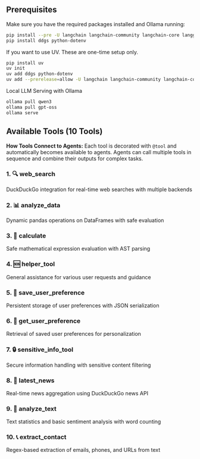 ## Prerequisites

Make sure you have the required packages installed and Ollama running:

```bash
pip install --pre -U langchain langchain-community langchain-core langgraph
pip install ddgs python-dotenv
```

If you want to use UV. These are one-time setup only. 
```bash
pip install uv
uv init
uv add ddgs python-dotenv
uv add --prerelease=allow -U langchain langchain-community langchain-core langgraph

```

Local LLM Serving with Ollama
```bash
ollama pull qwen3
ollama pull gpt-oss
ollama serve
```

## Available Tools (10 Tools)

**How Tools Connect to Agents:** Each tool is decorated with `@tool` and automatically becomes available to agents. Agents can call multiple tools in sequence and combine their outputs for complex tasks.

### 1. 🔍 web_search
DuckDuckGo integration for real-time web searches with multiple backends

### 2. 📊 analyze_data
Dynamic pandas operations on DataFrames with safe evaluation

### 3. 🧮 calculate
Safe mathematical expression evaluation with AST parsing

### 4. 🆘 helper_tool
General assistance for various user requests and guidance

### 5. 💾 save_user_preference
Persistent storage of user preferences with JSON serialization

### 6. 📖 get_user_preference
Retrieval of saved user preferences for personalization

### 7. 🔒 sensitive_info_tool
Secure information handling with sensitive content filtering

### 8. 📰 latest_news
Real-time news aggregation using DuckDuckGo news API

### 9. 📝 analyze_text
Text statistics and basic sentiment analysis with word counting

### 10. 📞 extract_contact
Regex-based extraction of emails, phones, and URLs from text